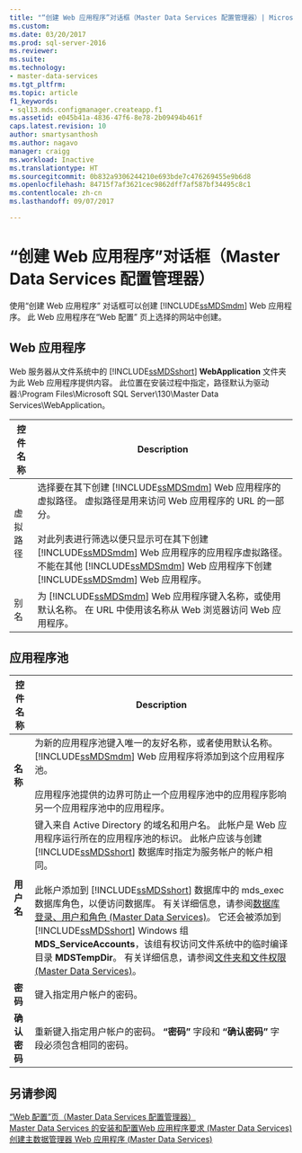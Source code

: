 ```yaml
---
title: "“创建 Web 应用程序”对话框（Master Data Services 配置管理器）| Microsoft Docs"
ms.custom: 
ms.date: 03/20/2017
ms.prod: sql-server-2016
ms.reviewer: 
ms.suite: 
ms.technology:
- master-data-services
ms.tgt_pltfrm: 
ms.topic: article
f1_keywords:
- sql13.mds.configmanager.createapp.f1
ms.assetid: e045b41a-4836-47f6-8e78-2b09494b461f
caps.latest.revision: 10
author: smartysanthosh
ms.author: nagavo
manager: craigg
ms.workload: Inactive
ms.translationtype: HT
ms.sourcegitcommit: 0b832a9306244210e693bde7c476269455e9b6d8
ms.openlocfilehash: 84715f7af3621cec9862dff7af587bf34495c8c1
ms.contentlocale: zh-cn
ms.lasthandoff: 09/07/2017

---
```

# <a name="create-web-application-dialog-box-master-data-services-configuration-manager"></a>“创建 Web 应用程序”对话框（Master Data Services 配置管理器）
  使用“创建 Web 应用程序”  对话框可以创建 [!INCLUDE[ssMDSmdm](../includes/ssmdsmdm-md.md)] Web 应用程序。 此 Web 应用程序在“Web 配置”  页上选择的网站中创建。  
  
## <a name="web-application"></a>Web 应用程序  
 Web 服务器从文件系统中的 [!INCLUDE[ssMDSshort](../includes/ssmdsshort-md.md)] **WebApplication** 文件夹为此 Web 应用程序提供内容。 此位置在安装过程中指定，路径默认为驱动器:\Program Files\Microsoft SQL Server\130\Master Data Services\WebApplication。  
  
|控件名称|Description|  
|------------------|-----------------|  
|虚拟路径|选择要在其下创建 [!INCLUDE[ssMDSmdm](../includes/ssmdsmdm-md.md)] Web 应用程序的虚拟路径。 虚拟路径是用来访问 Web 应用程序的 URL 的一部分。<br /><br /> 对此列表进行筛选以便只显示可在其下创建 [!INCLUDE[ssMDSmdm](../includes/ssmdsmdm-md.md)] Web 应用程序的应用程序虚拟路径。 不能在其他 [!INCLUDE[ssMDSmdm](../includes/ssmdsmdm-md.md)] Web 应用程序下创建 [!INCLUDE[ssMDSmdm](../includes/ssmdsmdm-md.md)] Web 应用程序。|  
|别名|为 [!INCLUDE[ssMDSmdm](../includes/ssmdsmdm-md.md)] Web 应用程序键入名称，或使用默认名称。 在 URL 中使用该名称从 Web 浏览器访问 Web 应用程序。|  
  
## <a name="application-pool"></a>应用程序池  
  
|控件名称|Description|  
|------------------|-----------------|  
|**名称**|为新的应用程序池键入唯一的友好名称，或者使用默认名称。 [!INCLUDE[ssMDSmdm](../includes/ssmdsmdm-md.md)] Web 应用程序将添加到这个应用程序池。<br /><br /> 应用程序池提供的边界可防止一个应用程序池中的应用程序影响另一个应用程序池中的应用程序。|  
|**用户名**|键入来自 Active Directory 的域名和用户名。 此帐户是 Web 应用程序运行所在的应用程序池的标识。 此帐户应该与创建 [!INCLUDE[ssMDSshort](../includes/ssmdsshort-md.md)] 数据库时指定为服务帐户的帐户相同。<br /><br /> 此帐户添加到 [!INCLUDE[ssMDSshort](../includes/ssmdsshort-md.md)] 数据库中的 mds_exec 数据库角色，以便访问数据库。 有关详细信息，请参阅[数据库登录、用户和角色 (Master Data Services)](../master-data-services/database-logins-users-and-roles-master-data-services.md)。 它还会被添加到 [!INCLUDE[ssMDSshort](../includes/ssmdsshort-md.md)] Windows 组 **MDS_ServiceAccounts**，该组有权访问文件系统中的临时编译目录 **MDSTempDir**。 有关详细信息，请参阅[文件夹和文件权限 (Master Data Services)](../master-data-services/folder-and-file-permissions-master-data-services.md)。|  
|**密码**|键入指定用户帐户的密码。|  
|**确认密码**|重新键入指定用户帐户的密码。 **“密码”** 字段和 **“确认密码”** 字段必须包含相同的密码。|  
  
## <a name="see-also"></a>另请参阅  
 [“Web 配置”页（Master Data Services 配置管理器）](../master-data-services/web-configuration-page-master-data-services-configuration-manager.md)   
[Master Data Services 的安装和配置](../master-data-services/master-data-services-installation-and-configuration.md)[Web 应用程序要求 &#40;Master Data Services&#41;](../master-data-services/install-windows/web-application-requirements-master-data-services.md)   
 [创建主数据管理器 Web 应用程序 &#40;Master Data Services&#41;](../master-data-services/install-windows/create-a-master-data-manager-web-application-master-data-services.md)  
  
  


